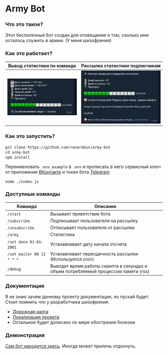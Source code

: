 # Army Bot

### Что это такое?

Этот бесполезный бот создан для оповещения о том, сколько мне осталось служить в армии.
(У меня шизофрения)

### Как это работает?

| Вывод статистики по команде | Рассылка статистики подписчикам |
| --------------------------- | ------------------------------- |
| ![scr2](assets/scr1.PNG)    | ![scr2](assets/scr2.PNG)        |

### Как это запустить?

```
git clone https://github.com/renardein/army-bot
cd army-bot
npm install
```

Переименовать `.env_example` в `.env` и прописать в него сервисный ключ от приложения [ВКонтакте](https://vk.com/editapp?act=create) и токен бота [Telegram](https://botfather.t.me)

```
node ./index.js
```

### Доступные команды

| Команда                   | Описание                                                                            |
| ------------------------- | ----------------------------------------------------------------------------------- |
| `/start`                  | Вызывает приветствие бота                                                           |
| `/subscribe`              | Подписывает пользователя на рассылку                                                |
| `/unsubscribe`            | Отписывает пользователя от рассылки                                                 |
| `/army`                   | Статистика                                                                          |
| `/set date 01-01-2001`    | Устанавливает дату начала отсчета                                                   |
| `/set mailer 00 12 * * *` | Устанавливает переодичность рассылки (Используется cron)                            |
| `/debug`                  | Выводит время работы скрипта в секундах и объем потребляемой процеcсом памяти (rss) |

### Документация

Я не знаю зачем данному проекту документация, но пускай будет. Стоит помнить что у разработчика шизофрения.  

- [Дорожная карта](docs/roadmap.md)
- [Локализация проекта](docs/localization.md)
- Остальное будет дописано по мере обострения болезни

### Демонстрация
[Сам бот находится здесь](https://renardein_bot.t.me). Иногда может прилечь отдохнуть.
